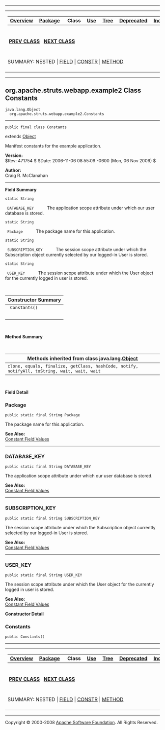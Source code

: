 ------------------------------------------------------------------------

<span id="navbar_top"></span> [](#skip-navbar_top "Skip navigation links")

<table>
<colgroup>
<col width="50%" />
<col width="50%" />
</colgroup>
<tbody>
<tr class="odd">
<td align="left"><span id="navbar_top_firstrow"></span>
<table>
<tbody>
<tr class="odd">
<td align="left"><a href="../../../../../overview-summary.html.md"><strong>Overview</strong></a> </td>
<td align="left"><a href="package-summary.html.md"><strong>Package</strong></a> </td>
<td align="left"> <strong>Class</strong> </td>
<td align="left"><a href="class-use/Constants.html.md"><strong>Use</strong></a> </td>
<td align="left"><a href="package-tree.html.md"><strong>Tree</strong></a> </td>
<td align="left"><a href="../../../../../deprecated-list.html.md"><strong>Deprecated</strong></a> </td>
<td align="left"><a href="../../../../../index-all.html.md"><strong>Index</strong></a> </td>
<td align="left"><a href="../../../../../help-doc.html.md"><strong>Help</strong></a> </td>
</tr>
</tbody>
</table></td>
<td align="left"></td>
</tr>
<tr class="even">
<td align="left"> <a href="../../../../../org/apache/struts/webapp/example2/CheckLogonTag.html.md" title="class in org.apache.struts.webapp.example2"><strong>PREV CLASS</strong></a>   <a href="../../../../../org/apache/struts/webapp/example2/EditRegistrationAction.html" title="class in org.apache.struts.webapp.example2"><strong>NEXT CLASS</strong></a></td>
<td align="left"><a href="../../../../../index.html.md?org/apache/struts/webapp/example2/Constants.html"><strong>FRAMES</strong></a>    <a href="Constants.html"><strong>NO FRAMES</strong></a>    
<a href="../../../../../allclasses-noframe.html.md"><strong>All Classes</strong></a></td>
</tr>
<tr class="odd">
<td align="left">SUMMARY: NESTED | <a href="#field_summary">FIELD</a> | <a href="#constructor_summary">CONSTR</a> | <a href="#methods_inherited_from_class_java.lang.Object">METHOD</a></td>
<td align="left">DETAIL: <a href="#field_detail">FIELD</a> | <a href="#constructor_detail">CONSTR</a> | METHOD</td>
</tr>
</tbody>
</table>

<span id="skip-navbar_top"></span>

------------------------------------------------------------------------

org.apache.struts.webapp.example2
 Class Constants
---------------------------------

    java.lang.Object
      org.apache.struts.webapp.example2.Constants

------------------------------------------------------------------------

    public final class Constants

extends [Object](http://java.sun.com/j2se/1.4.2/docs/api/java/lang/Object.html.md?is-external=true "class or interface in java.lang")

Manifest constants for the example application.

**Version:**  
$Rev: 471754 $ $Date: 2006-11-06 08:55:09 -0600 (Mon, 06 Nov 2006) $

**Author:**  
Craig R. McClanahan

------------------------------------------------------------------------

<span id="field_summary"></span>

**Field Summary**

`static String`

` DATABASE_KEY`
           The application scope attribute under which our user database is stored.

`static String`

` Package`
           The package name for this application.

`static String`

` SUBSCRIPTION_KEY`
           The session scope attribute under which the Subscription object currently selected by our logged-in User is stored.

`static String`

` USER_KEY`
           The session scope attribute under which the User object for the currently logged in user is stored.

  <span id="constructor_summary"></span>

| **Constructor Summary** |
|-------------------------|
| ` Constants()`          
                          |

  <span id="method_summary"></span>

**Method Summary**

 <span id="methods_inherited_from_class_java.lang.Object"></span>

| **Methods inherited from class java.lang.[Object](http://java.sun.com/j2se/1.4.2/docs/api/java/lang/Object.html.md?is-external=true "class or interface in java.lang")** |
|-----------------------------------------------------------------------------------------------------------------------------------------------------------------------|
| `clone, equals, finalize, getClass, hashCode, notify, notifyAll, toString, wait, wait, wait`                                                                          |

 

<span id="field_detail"></span>

**Field Detail**

<span id="Package"></span>

### Package

    public static final String Package

The package name for this application.

**See Also:**  
[Constant Field Values](../../../../../constant-values.html.md#org.apache.struts.webapp.example2.Constants.Package)

------------------------------------------------------------------------

<span id="DATABASE_KEY"></span>

### DATABASE\_KEY

    public static final String DATABASE_KEY

The application scope attribute under which our user database is stored.

**See Also:**  
[Constant Field Values](../../../../../constant-values.html.md#org.apache.struts.webapp.example2.Constants.DATABASE_KEY)

------------------------------------------------------------------------

<span id="SUBSCRIPTION_KEY"></span>

### SUBSCRIPTION\_KEY

    public static final String SUBSCRIPTION_KEY

The session scope attribute under which the Subscription object currently selected by our logged-in User is stored.

**See Also:**  
[Constant Field Values](../../../../../constant-values.html.md#org.apache.struts.webapp.example2.Constants.SUBSCRIPTION_KEY)

------------------------------------------------------------------------

<span id="USER_KEY"></span>

### USER\_KEY

    public static final String USER_KEY

The session scope attribute under which the User object for the currently logged in user is stored.

**See Also:**  
[Constant Field Values](../../../../../constant-values.html.md#org.apache.struts.webapp.example2.Constants.USER_KEY)

<span id="constructor_detail"></span>

**Constructor Detail**

### Constants

    public Constants()

------------------------------------------------------------------------

<span id="navbar_bottom"></span> [](#skip-navbar_bottom "Skip navigation links")

<table>
<colgroup>
<col width="50%" />
<col width="50%" />
</colgroup>
<tbody>
<tr class="odd">
<td align="left"><span id="navbar_bottom_firstrow"></span>
<table>
<tbody>
<tr class="odd">
<td align="left"><a href="../../../../../overview-summary.html.md"><strong>Overview</strong></a> </td>
<td align="left"><a href="package-summary.html.md"><strong>Package</strong></a> </td>
<td align="left"> <strong>Class</strong> </td>
<td align="left"><a href="class-use/Constants.html.md"><strong>Use</strong></a> </td>
<td align="left"><a href="package-tree.html.md"><strong>Tree</strong></a> </td>
<td align="left"><a href="../../../../../deprecated-list.html.md"><strong>Deprecated</strong></a> </td>
<td align="left"><a href="../../../../../index-all.html.md"><strong>Index</strong></a> </td>
<td align="left"><a href="../../../../../help-doc.html.md"><strong>Help</strong></a> </td>
</tr>
</tbody>
</table></td>
<td align="left"></td>
</tr>
<tr class="even">
<td align="left"> <a href="../../../../../org/apache/struts/webapp/example2/CheckLogonTag.html.md" title="class in org.apache.struts.webapp.example2"><strong>PREV CLASS</strong></a>   <a href="../../../../../org/apache/struts/webapp/example2/EditRegistrationAction.html" title="class in org.apache.struts.webapp.example2"><strong>NEXT CLASS</strong></a></td>
<td align="left"><a href="../../../../../index.html.md?org/apache/struts/webapp/example2/Constants.html"><strong>FRAMES</strong></a>    <a href="Constants.html"><strong>NO FRAMES</strong></a>    
<a href="../../../../../allclasses-noframe.html.md"><strong>All Classes</strong></a></td>
</tr>
<tr class="odd">
<td align="left">SUMMARY: NESTED | <a href="#field_summary">FIELD</a> | <a href="#constructor_summary">CONSTR</a> | <a href="#methods_inherited_from_class_java.lang.Object">METHOD</a></td>
<td align="left">DETAIL: <a href="#field_detail">FIELD</a> | <a href="#constructor_detail">CONSTR</a> | METHOD</td>
</tr>
</tbody>
</table>

<span id="skip-navbar_bottom"></span>

------------------------------------------------------------------------

Copyright © 2000-2008 [Apache Software Foundation](http://www.apache.org/). All Rights Reserved.
